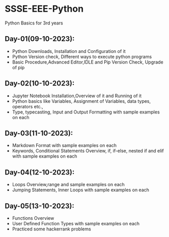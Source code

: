 # SSSE-EEE-Python
Python Basics for 3rd years

## Day-01(09-10-2023):
  - Python Downloads, Installation and Configuration of it
  - Python Version check, Different ways to execute python programs
  - Basic Procedure,Advanced Editor,IDLE and Pip Version Check, Upgrade of pip

## Day-02(10-10-2023):
  - Jupyter Notebook Installation,Overview of it and Running of it
  - Python basics like Variables, Assignment of Variables, data types, operators etc.,
  - Type, typecasting, Input and Output Formatting with sample examples on each

## Day-03(11-10-2023):
  - Markdown Format with sample examples on each
  - Keywords, Conditional Statements Overview, if, if-else, nested if and elif with sample examples on each

## Day-04(12-10-2023):
  - Loops Overview,range and sample examples on each
  - Jumping Statements, Inner Loops with sample examples on each

## Day-05(13-10-2023):
  - Functions Overview
  - User Defined Function Types with sample examples on each
  - Practiced some hackerrank problems
